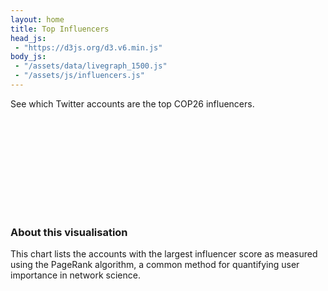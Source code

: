 ```yaml
---
layout: home
title: Top Influencers
head_js:
 - "https://d3js.org/d3.v6.min.js"
body_js:
 - "/assets/data/livegraph_1500.js"
 - "/assets/js/influencers.js"
---
```


<p class="text-center"> See which Twitter accounts are the top COP26 influencers. </p>

<svg></svg>

### About this visualisation

This chart lists the accounts with the largest influencer score as measured using the PageRank algorithm, a common method for quantifying user importance in network science.